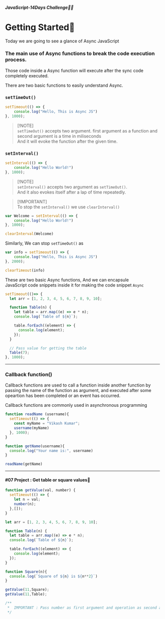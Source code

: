 ##### JavaScript-14Days Challenge🏋️‍♂️
# Getting Started🚀
Today we are going to see a glance of Async JavaScript

### The main use of Async functions to break the code execution process.
Those code inside a Async function will execute after the sync code completely executed.

There are two basic functions to easily understand Async.
### `setTimeOut()`
```js
setTimeout(() => {
    console.log("Hello, This is Async JS")
}, 1000);
```
> [!NOTE]\
> `setTimeOut()` accepts two argument. first argument as a function and second argument is a time in miliseconds\
> And it will evoke the function after the given time.
### `setInterval()`
```js
setInterval(() => {
    console.log("Hello World!")
}, 1000);
```
> [!NOTE]\
> `setInterval()` accepts two argument as `setTimeOut()`.\
> And it also evokes itself after a lap of time repeatedly.

> [!IMPORTANT]\
> To stop the `setInterval()` we use `clearInterval()`
```js
var Welcome = setInterval(() => {
    console.log("Hello World!")
}, 1000);

clearInterval(Welcome)
```
Similarly, We can stop `setTimeOut()` as
```js
var info = setTimeout(() => {
    console.log("Hello, This is Async JS")
}, 2000);

clearTimeout(info)
```

These are two basic Async functions, And we can encapsule <br> JavaScript code snippets inside it for making the code snippet `Async`
```js
setTimeout(()=> {
  let arr = [1, 2, 3, 4, 5, 6, 7, 8, 9, 10];

  function Table(n) {
    let table = arr.map((e) => e * n);
    console.log(`Table of ${n}`);

    table.forEach((element) => {
      console.log(element);
    });
  }

  // Pass value for getting the table
  Table(7);
}, 1000);
```
***
### Callback function()
Callback functions are used to call a function inside another function by passing the name of the function as argument, and executed after some opeartion has been completed or an event has occurred.

Callback functions are commonly used in asynchronous programming
```js
function readName (username){
  setTimeout(() => {
    const myName = "Vikash Kumar";
    username(myName)
  }, 1000);
}

function getName(username){
  console.log("Your name is:", username)
}

readName(getName)
```
***
#### **#07 Project** : Get table or square values🌱
```js
function getValue(val, number) {
  setTimeout(() => {
    let n = val;
    number(n);
  },[]);
}

let arr = [1, 2, 3, 4, 5, 6, 7, 8, 9, 10];

function Table(n) {
  let table = arr.map((e) => e * n);
  console.log(`Table of ${n}`);

  table.forEach((element) => {
    console.log(element);
  });
}

function Square(n){
  console.log(`Square of ${n} is ${n**2}`)
}

getValue(11,Square);
getValue(11,Table);

/**
 *  IMPORTANT : Pass number as first argument and operation as second argument
 */
```